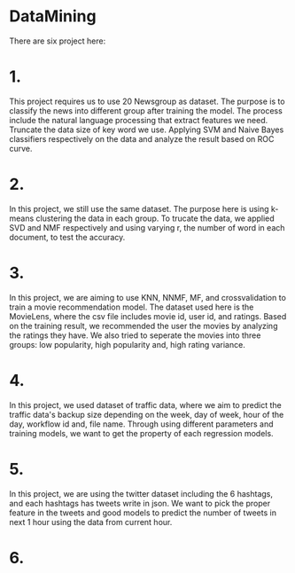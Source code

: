 # DataMining
There are six project here:
# 1.
This project requires us to use 20 Newsgroup as dataset. The purpose is to classify the news into different group after training the model. The process include the natural language processing that extract features we need. Truncate the data size of key word we use. Applying SVM and Naive Bayes classifiers respectively on the data and analyze the result based on ROC curve.
# 2.
In this project, we still use the same dataset. The purpose here is using k-means clustering the data in each group. To trucate the data, we applied SVD and NMF respectively and using varying r, the number of word in each document, to test the accuracy.
# 3.
In this project, we are aiming to use KNN, NNMF, MF, and crossvalidation to train a movie recommendation model. The dataset used here is the MovieLens, where the csv file includes movie id, user id, and ratings. Based on the training result, we recommended the user the movies by analyzing the ratings they have. We also tried to seperate the movies into three groups: low popularity, high popularity and, high rating variance.   
# 4.
In this project, we used dataset of traffic data, where we aim to predict the traffic data's backup size depending on the week, day of week, hour of the day, workflow id and, file name. Through using different parameters and training models, we want to get the property of each regression models. 
# 5.
In this project, we are using the twitter dataset including the 6 hashtags, and each hashtags has tweets write in json. We want to pick the proper feature in the tweets and good models to predict the number of tweets in next 1 hour using the data from current hour.
# 6.
